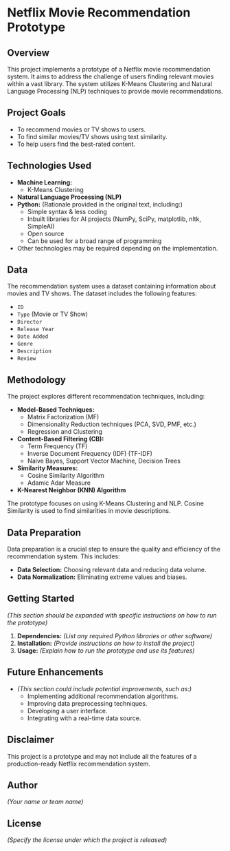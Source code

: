 # Netflix Movie Recommendation Prototype

## Overview

This project implements a prototype of a Netflix movie recommendation system. It aims to address the challenge of users finding relevant movies within a vast library. The system utilizes K-Means Clustering and Natural Language Processing (NLP) techniques to provide movie recommendations.

## Project Goals

* To recommend movies or TV shows to users.
* To find similar movies/TV shows using text similarity.
* To help users find the best-rated content.

## Technologies Used

* **Machine Learning:**
    * K-Means Clustering
* **Natural Language Processing (NLP)**
* **Python:** (Rationale provided in the original text, including:)
    * Simple syntax & less coding
    * Inbuilt libraries for AI projects (NumPy, SciPy, matplotlib, nltk, SimpleAI)
    * Open source
    * Can be used for a broad range of programming
* Other technologies may be required depending on the implementation.

## Data

The recommendation system uses a dataset containing information about movies and TV shows. The dataset includes the following features:

* `ID`
* `Type` (Movie or TV Show)
* `Director`
* `Release Year`
* `Date Added`
* `Genre`
* `Description`
* `Review`

## Methodology

The project explores different recommendation techniques, including:

* **Model-Based Techniques:**
    * Matrix Factorization (MF)
    * Dimensionality Reduction techniques (PCA, SVD, PMF, etc.)
    * Regression and Clustering
* **Content-Based Filtering (CB):**
    * Term Frequency (TF)
    * Inverse Document Frequency (IDF) (TF-IDF)
    * Naive Bayes, Support Vector Machine, Decision Trees
* **Similarity Measures:**
    * Cosine Similarity Algorithm
    * Adamic Adar Measure
* **K-Nearest Neighbor (KNN) Algorithm**

The prototype focuses on using K-Means Clustering and NLP. Cosine Similarity is used to find similarities in movie descriptions.

## Data Preparation

Data preparation is a crucial step to ensure the quality and efficiency of the recommendation system. This includes:

* **Data Selection:** Choosing relevant data and reducing data volume.
* **Data Normalization:** Eliminating extreme values and biases.

## Getting Started

*(This section should be expanded with specific instructions on how to run the prototype)*

1.  **Dependencies:**
    *(List any required Python libraries or other software)*
2.  **Installation:**
    *(Provide instructions on how to install the project)*
3.  **Usage:**
    *(Explain how to run the prototype and use its features)*

## Future Enhancements

* *(This section could include potential improvements, such as:)*
    * Implementing additional recommendation algorithms.
    * Improving data preprocessing techniques.
    * Developing a user interface.
    * Integrating with a real-time data source.

## Disclaimer

This project is a prototype and may not include all the features of a production-ready Netflix recommendation system.

## Author

*(Your name or team name)*

## License

*(Specify the license under which the project is released)*
